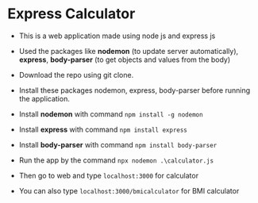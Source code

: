 # Express Calculator

- This is a web application made using node js and express js

- Used the packages like **nodemon** (to update server automatically), **express**, **body-parser** (to get objects and values from the 
body)

- Download the repo using git clone.

- Install these packages nodemon, express, body-parser before running the application.

- Install **nodemon** with command ```npm install -g nodemon```

- Install **express** with command ```npm install express```

- Install **body-parser** with command ```npm install body-parser```

- Run the app by the command ```npx nodemon .\calculator.js```

- Then go to web and type ```localhost:3000``` for calculator

- You can also type ```localhost:3000/bmicalculator``` for BMI calculator

